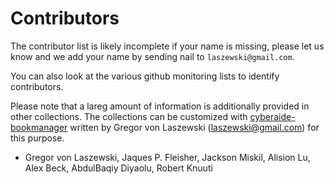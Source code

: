 # Contributors

The contributor list is likely incomplete if your name is missing, 
please let us know and we add your name by sending nail to `laszewski@gmail.com`.

You can also look at the various github monitoring lists to identify contributors.

Please note that a lareg amount of information is additionally provided 
in other collections. The collections can be customized with [cyberaide-bookmanager](https://github.com/cyberaide/bookmanager) written by Gregor von Laszewski (laszewski@gmail.com) for this purpose.

* Gregor von Laszewski, Jaques P. Fleisher, Jackson Miskil, Alision Lu, 
  Alex Beck, AbdulBaqiy Diyaolu, Robert Knuuti